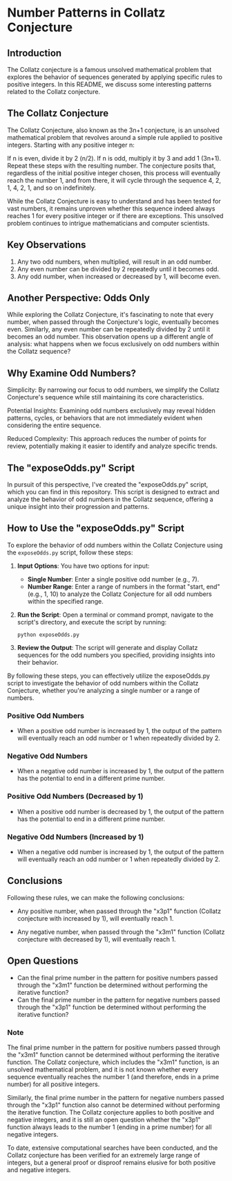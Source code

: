 # Number Patterns in Collatz Conjecture

## Introduction

The Collatz conjecture is a famous unsolved mathematical problem that explores the behavior of sequences generated by applying specific rules to positive integers. In this README, we discuss some interesting patterns related to the Collatz conjecture.

## The Collatz Conjecture
The Collatz Conjecture, also known as the 3n+1 conjecture, is an unsolved mathematical problem that revolves around a simple rule applied to positive integers. Starting with any positive integer n:

If n is even, divide it by 2 (n/2).
If n is odd, multiply it by 3 and add 1 (3n+1).
Repeat these steps with the resulting number. The conjecture posits that, regardless of the initial positive integer chosen, this process will eventually reach the number 1, and from there, it will cycle through the sequence 4, 2, 1, 4, 2, 1, and so on indefinitely.

While the Collatz Conjecture is easy to understand and has been tested for vast numbers, it remains unproven whether this sequence indeed always reaches 1 for every positive integer or if there are exceptions. This unsolved problem continues to intrigue mathematicians and computer scientists.


## Key Observations

1. Any two odd numbers, when multiplied, will result in an odd number.
2. Any even number can be divided by 2 repeatedly until it becomes odd.
3. Any odd number, when increased or decreased by 1, will become even.

## Another Perspective: Odds Only
While exploring the Collatz Conjecture, it's fascinating to note that every number, when passed through the Conjecture's logic, eventually becomes even. Similarly, any even number can be repeatedly divided by 2 until it becomes an odd number. This observation opens up a different angle of analysis: what happens when we focus exclusively on odd numbers within the Collatz sequence?

## Why Examine Odd Numbers?
Simplicity: By narrowing our focus to odd numbers, we simplify the Collatz Conjecture's sequence while still maintaining its core characteristics.

Potential Insights: Examining odd numbers exclusively may reveal hidden patterns, cycles, or behaviors that are not immediately evident when considering the entire sequence.

Reduced Complexity: This approach reduces the number of points for review, potentially making it easier to identify and analyze specific trends.

## The "exposeOdds.py" Script
In pursuit of this perspective, I've created the "exposeOdds.py" script, which you can find in this repository. This script is designed to extract and analyze the behavior of odd numbers in the Collatz sequence, offering a unique insight into their progression and patterns.

## How to Use the "exposeOdds.py" Script
To explore the behavior of odd numbers within the Collatz Conjecture using the `exposeOdds.py` script, follow these steps:

1. **Input Options**: You have two options for input:

   - **Single Number**: Enter a single positive odd number (e.g., 7).
   - **Number Range**: Enter a range of numbers in the format "start, end" (e.g., 1, 10) to analyze the Collatz Conjecture for all odd numbers within the specified range.

2. **Run the Script**: Open a terminal or command prompt, navigate to the script's directory, and execute the script by running:

   ```shell
   python exposeOdds.py
   ```
3. **Review the Output**: The script will generate and display Collatz sequences for the odd numbers you specified, providing insights into their behavior.

By following these steps, you can effectively utilize the exposeOdds.py script to investigate the behavior of odd numbers within the Collatz Conjecture, whether you're analyzing a single number or a range of numbers.

### Positive Odd Numbers

- When a positive odd number is increased by 1, the output of the pattern will eventually reach an odd number or 1 when repeatedly divided by 2.

### Negative Odd Numbers

- When a negative odd number is increased by 1, the output of the pattern has the potential to end in a different prime number.

### Positive Odd Numbers (Decreased by 1)

- When a positive odd number is decreased by 1, the output of the pattern has the potential to end in a different prime number.

### Negative Odd Numbers (Increased by 1)

- When a negative odd number is increased by 1, the output of the pattern will eventually reach an odd number or 1 when repeatedly divided by 2.

## Conclusions

Following these rules, we can make the following conclusions:

- Any positive number, when passed through the "x3p1" function (Collatz conjecture with increased by 1), will eventually reach 1.

- Any negative number, when passed through the "x3m1" function (Collatz conjecture with decreased by 1), will eventually reach 1.

## Open Questions

- Can the final prime number in the pattern for positive numbers passed through the "x3m1" function be determined without performing the iterative function?
- Can the final prime number in the pattern for negative numbers passed through the "x3p1" function be determined without performing the iterative function?

### Note

The final prime number in the pattern for positive numbers passed through the "x3m1" function cannot be determined without performing the iterative function. The Collatz conjecture, which includes the "x3m1" function, is an unsolved mathematical problem, and it is not known whether every sequence eventually reaches the number 1 (and therefore, ends in a prime number) for all positive integers.

Similarly, the final prime number in the pattern for negative numbers passed through the "x3p1" function also cannot be determined without performing the iterative function. The Collatz conjecture applies to both positive and negative integers, and it is still an open question whether the "x3p1" function always leads to the number 1 (ending in a prime number) for all negative integers.

To date, extensive computational searches have been conducted, and the Collatz conjecture has been verified for an extremely large range of integers, but a general proof or disproof remains elusive for both positive and negative integers.
